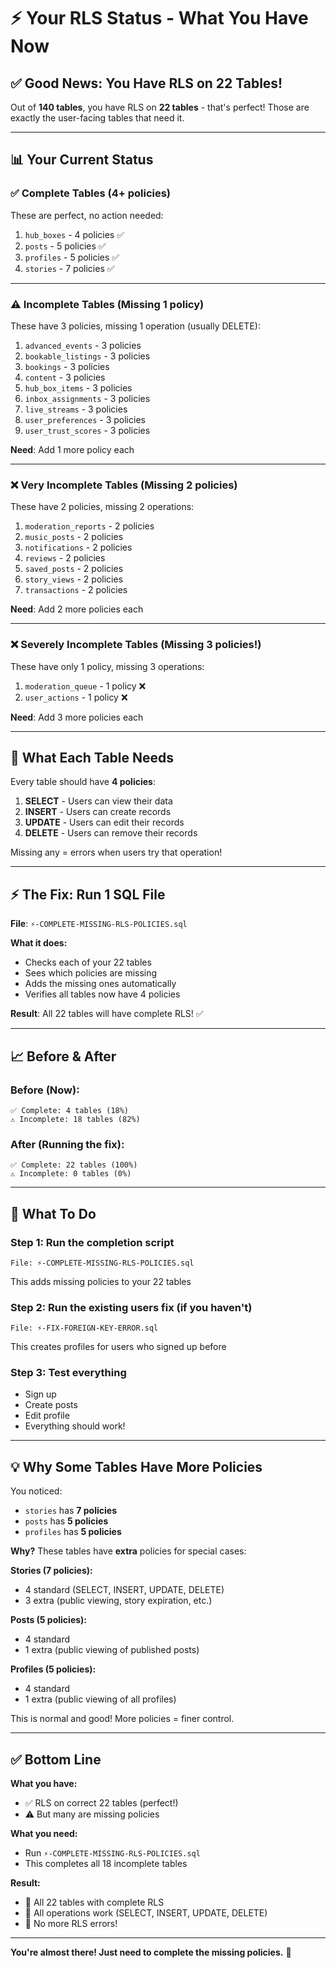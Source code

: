 # ⚡ Your RLS Status - What You Have Now

## ✅ **Good News: You Have RLS on 22 Tables!**

Out of **140 tables**, you have RLS on **22 tables** - that's perfect! Those are exactly the user-facing tables that need it.

---

## 📊 **Your Current Status**

### **✅ Complete Tables** (4+ policies)
These are perfect, no action needed:

1. `hub_boxes` - 4 policies ✅
2. `posts` - 5 policies ✅
3. `profiles` - 5 policies ✅
4. `stories` - 7 policies ✅

---

### **⚠️ Incomplete Tables** (Missing 1 policy)
These have 3 policies, missing 1 operation (usually DELETE):

1. `advanced_events` - 3 policies
2. `bookable_listings` - 3 policies
3. `bookings` - 3 policies
4. `content` - 3 policies
5. `hub_box_items` - 3 policies
6. `inbox_assignments` - 3 policies
7. `live_streams` - 3 policies
8. `user_preferences` - 3 policies
9. `user_trust_scores` - 3 policies

**Need**: Add 1 more policy each

---

### **❌ Very Incomplete Tables** (Missing 2 policies)
These have 2 policies, missing 2 operations:

1. `moderation_reports` - 2 policies
2. `music_posts` - 2 policies
3. `notifications` - 2 policies
4. `reviews` - 2 policies
5. `saved_posts` - 2 policies
6. `story_views` - 2 policies
7. `transactions` - 2 policies

**Need**: Add 2 more policies each

---

### **❌ Severely Incomplete Tables** (Missing 3 policies!)
These have only 1 policy, missing 3 operations:

1. `moderation_queue` - 1 policy ❌
2. `user_actions` - 1 policy ❌

**Need**: Add 3 more policies each

---

## 🎯 **What Each Table Needs**

Every table should have **4 policies**:
1. **SELECT** - Users can view their data
2. **INSERT** - Users can create records
3. **UPDATE** - Users can edit their records
4. **DELETE** - Users can remove their records

Missing any = errors when users try that operation!

---

## ⚡ **The Fix: Run 1 SQL File**

**File**: `⚡-COMPLETE-MISSING-RLS-POLICIES.sql`

**What it does:**
- Checks each of your 22 tables
- Sees which policies are missing
- Adds the missing ones automatically
- Verifies all tables now have 4 policies

**Result**: All 22 tables will have complete RLS! ✅

---

## 📈 **Before & After**

### Before (Now):
```
✅ Complete: 4 tables (18%)
⚠️ Incomplete: 18 tables (82%)
```

### After (Running the fix):
```
✅ Complete: 22 tables (100%)
⚠️ Incomplete: 0 tables (0%)
```

---

## 🚀 **What To Do**

### **Step 1**: Run the completion script
```
File: ⚡-COMPLETE-MISSING-RLS-POLICIES.sql
```
This adds missing policies to your 22 tables

### **Step 2**: Run the existing users fix (if you haven't)
```
File: ⚡-FIX-FOREIGN-KEY-ERROR.sql
```
This creates profiles for users who signed up before

### **Step 3**: Test everything
- Sign up
- Create posts
- Edit profile
- Everything should work!

---

## 💡 **Why Some Tables Have More Policies**

You noticed:
- `stories` has **7 policies**
- `posts` has **5 policies**
- `profiles` has **5 policies**

**Why?** These tables have **extra** policies for special cases:

**Stories (7 policies):**
- 4 standard (SELECT, INSERT, UPDATE, DELETE)
- 3 extra (public viewing, story expiration, etc.)

**Posts (5 policies):**
- 4 standard
- 1 extra (public viewing of published posts)

**Profiles (5 policies):**
- 4 standard
- 1 extra (public viewing of all profiles)

This is normal and good! More policies = finer control.

---

## ✅ **Bottom Line**

**What you have:**
- ✅ RLS on correct 22 tables (perfect!)
- ⚠️ But many are missing policies

**What you need:**
- Run `⚡-COMPLETE-MISSING-RLS-POLICIES.sql`
- This completes all 18 incomplete tables

**Result:**
- 🎉 All 22 tables with complete RLS
- 🎉 All operations work (SELECT, INSERT, UPDATE, DELETE)
- 🎉 No more RLS errors!

---

**You're almost there! Just need to complete the missing policies.** 🚀

